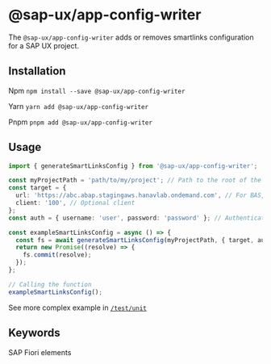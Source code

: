 # @sap-ux/app-config-writer

The `@sap-ux/app-config-writer` adds or removes smartlinks configuration for a SAP UX project. 

## Installation
Npm
`npm install --save @sap-ux/app-config-writer`

Yarn
`yarn add @sap-ux/app-config-writer`

Pnpm
`pnpm add @sap-ux/app-config-writer`

## Usage

```Typescript
import { generateSmartLinksConfig } from '@sap-ux/app-config-writer';

const myProjectPath = 'path/to/my/project'; // Path to the root of the Fiori app
const target = {
  url: 'https://abc.abap.stagingaws.hanavlab.ondemand.com', // For BAS, use `destination`
  client: '100', // Optional client
};
const auth = { username: 'user', password: 'password' }; // Authentication details

const exampleSmartLinksConfig = async () => {
  const fs = await generateSmartLinksConfig(myProjectPath, { target, auth });
  return new Promise((resolve) => {
    fs.commit(resolve);
  });
};

// Calling the function
exampleSmartLinksConfig();
```

See more complex example in [`/test/unit`](./test/unit)

## Keywords
SAP Fiori elements